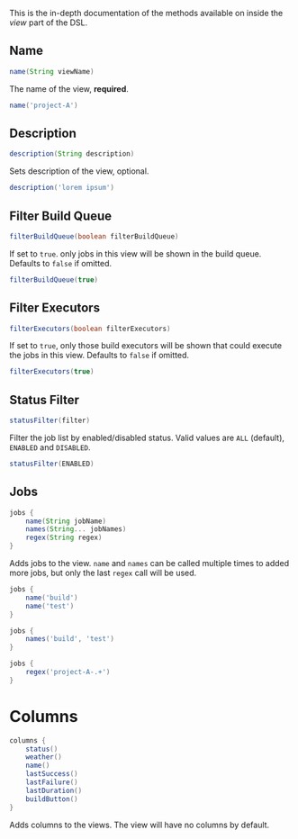 This is the in-depth documentation of the methods available on inside the _view_ part of the DSL.

## Name

```groovy
name(String viewName)
```

The name of the view, **required**.

```groovy
name('project-A')
```

## Description

```groovy
description(String description)
```

Sets description of the view, optional.

```groovy
description('lorem ipsum')
```

## Filter Build Queue

```groovy
filterBuildQueue(boolean filterBuildQueue)
```

If set to `true`. only jobs in this view will be shown in the build queue. Defaults to `false` if omitted.

```groovy
filterBuildQueue(true)
```

## Filter Executors

```groovy
filterExecutors(boolean filterExecutors)
```

If set to `true`, only those build executors will be shown that could execute the jobs in this view.  Defaults to `false` if omitted.

```groovy
filterExecutors(true)
```

## Status Filter

```groovy
statusFilter(filter)
```

Filter the job list by enabled/disabled status. Valid values are `ALL` (default), `ENABLED` and `DISABLED`.

```groovy
statusFilter(ENABLED)
```

## Jobs

```groovy
jobs {
    name(String jobName)
    names(String... jobNames)
    regex(String regex)
}
```

Adds jobs to the view. `name` and `names` can be called multiple times to added more jobs, but only the last `regex` call will be used.

```groovy
jobs {
    name('build')
    name('test')
}
```

```groovy
jobs {
    names('build', 'test')
}
```

```groovy
jobs {
    regex('project-A-.+')
}
```

# Columns

```groovy
columns {
    status()
    weather()
    name()
    lastSuccess()
    lastFailure()
    lastDuration()
    buildButton()
}
```

Adds columns to the views. The view will have no columns by default.
